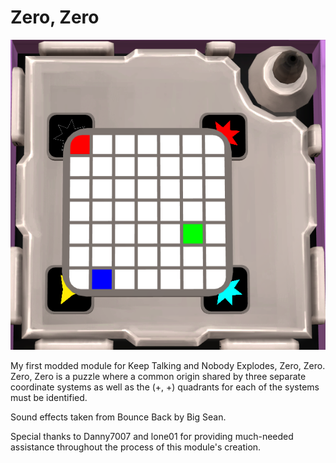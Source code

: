 # Zero, Zero

![Zero, Zero Image](Assets/previewImage.png)

My first modded module for Keep Talking and Nobody Explodes, Zero, Zero. Zero, Zero is a puzzle
where a common origin shared by three separate coordinate systems as well as the (+, +) quadrants
for each of the systems must be identified.

Sound effects taken from Bounce Back by Big Sean.

Special thanks to Danny7007 and lone01 for providing much-needed assistance throughout the process
of this module's creation.
